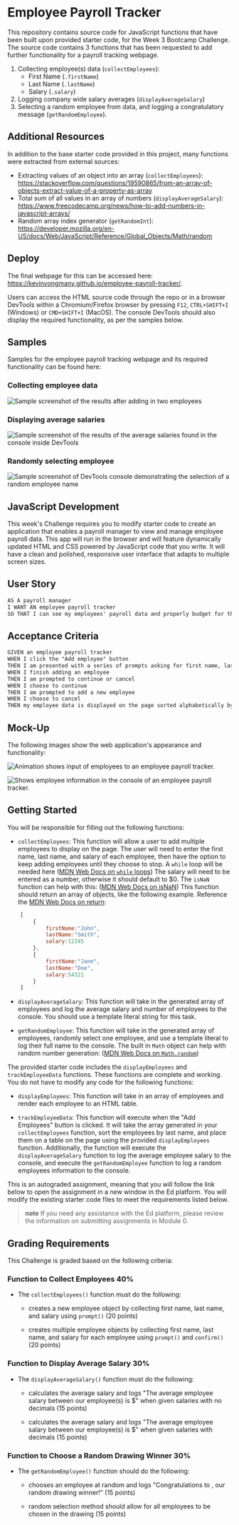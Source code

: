 # Employee Payroll Tracker

This repository contains source code for JavaScript functions that have been built upon provided starter code, for the Week 3 Bootcamp Challenge. The source code contains 3 functions that has been requested to add further functionality for a payroll tracking webpage.

1. Collecting employee(s) data (`collectEmployees`):
   - First Name (`.firstName`)
   - Last Name (`.lastName`)
   - Salary (`.salary`)
2. Logging company wide salary averages (`displayAverageSalary`)
3. Selecting a random employee from data, and logging a congratulatory message (`getRandomEmployee`).

## Additional Resources
In addition to the base starter code provided in this project, many functions were extracted from external sources:

- Extracting values of an object into an array (`collectEmployees`): https://stackoverflow.com/questions/19590865/from-an-array-of-objects-extract-value-of-a-property-as-array
- Total sum of all values in an array of numbers (`displayAverageSalary`): https://www.freecodecamp.org/news/how-to-add-numbers-in-javascript-arrays/
- Random array index generator (`getRandomInt`): https://developer.mozilla.org/en-US/docs/Web/JavaScript/Reference/Global_Objects/Math/random

## Deploy

The final webpage for this can be accessed here: https://kevinvongmany.github.io/employee-payroll-tracker/.

Users can access the HTML source code through the repo or in a browser DevTools within a Chromium/Firefox browser by pressing `F12`, `CTRL+SHIFT+I` (Windows) or `CMD+SHIFT+I` (MacOS). The console DevTools should also display the required functionality, as per the samples below.

## Samples

Samples for the employee payroll tracking webpage and its required functionality can be found here:

### Collecting employee data
![Sample screenshot of the results after adding in two employees](docs/sample-collect-employee-data.png)

### Displaying average salaries
![Sample screenshot of the results of the average salaries found in the console inside DevTools](docs/sample-average-salaries.png)

### Randomly selecting employee
![Sample screenshot of DevTools console demonstrating the selection of a random employee name](docs/sample-random-employee.png)

## JavaScript Development

This week's Challenge requires you to modify starter code to create an application that enables a payroll manager to view and manage employee payroll data. This app will run in the browser and will feature dynamically updated HTML and CSS powered by JavaScript code that you write. It will have a clean and polished, responsive user interface that adapts to multiple screen sizes.

## User Story

```md
AS A payroll manager
I WANT AN employee payroll tracker
SO THAT I can see my employees' payroll data and properly budget for the company
```

## Acceptance Criteria

```md
GIVEN an employee payroll tracker
WHEN I click the "Add employee" button
THEN I am presented with a series of prompts asking for first name, last name, and salary
WHEN I finish adding an employee
THEN I am prompted to continue or cancel
WHEN I choose to continue
THEN I am prompted to add a new employee
WHEN I choose to cancel
THEN my employee data is displayed on the page sorted alphabetically by last name, and the console shows computed and aggregated data
```

## Mock-Up

The following images show the web application's appearance and functionality:

![Animation shows input of employees to an employee payroll tracker.](./assets/03-javascript-homework-demo.gif)

![Shows employee information in the console of an employee payroll tracker.](./assets/03-javascript-homework-console-demo.png)

## Getting Started

You will be responsible for filling out the following functions:

* `collectEmployees`: This function will allow a user to add multiple employees to display on the page.  The user will need to enter the first name, last name, and salary of each employee, then have the option to keep adding employees until they choose to stop. A `while` loop will be needed here ([MDN Web Docs on `while` loops](https://developer.mozilla.org/en-US/docs/Web/JavaScript/Reference/Statements/while)) The salary will need to be entered as a number, otherwise it should default to $0.  The `isNaN` function can help with this: ([MDN Web Docs on isNaN](https://developer.mozilla.org/en-US/docs/Web/JavaScript/Reference/Global_Objects/isNaN)) This function should return an array of objects, like the following example.  Reference the [MDN Web Docs on return](https://developer.mozilla.org/en-US/docs/Web/JavaScript/Reference/Statements/return):

```javascript
    [
        {
            firstName:"John",
            lastName:"Smith",
            salary:12345
        },
        {
            firstName:"Jane",
            lastName:"Doe",
            salary:54321
        }
    ]
```

* `displayAverageSalary`: This function will take in the generated array of employees and log the average salary and number of employees to the console.  You should use a template literal string for this task.

* `getRandomEmployee`: This function will take in the generated array of employees, randomly select one employee, and use a template literal to log their full name to the console.  The built in `Math` object can help with random number generation: ([MDN Web Docs on `Math.random`](https://developer.mozilla.org/en-US/docs/Web/JavaScript/Reference/Global_Objects/Math/random))

The provided starter code includes the `displayEmployees` and `trackEmployeeData` functions. These functions are complete and working. You do not have to modify any code for the following functions:

* `displayEmployees`: This function will take in an array of employees and render each employee to an HTML table.

* `trackEmployeeData`: This function will execute when the "Add Employees" button is clicked. It will take the array generated in your `collectEmployees` function, sort the employees by last name, and place them on a table on the page using the provided `displayEmployees` function.  Additionally, the function will execute the `displayAverageSalary` function to log the average employee salary to the console, and execute the `getRandomEmployee` function to log a random employees information to the console.

This is an autograded assignment, meaning that you will follow the link below to open the assignment in a new window in the Ed platform. You will modify the existing starter code files to meet the requirements listed below.

> **note** If you need any assistance with the Ed platform, please review the information on submitting assignments in Module 0.

## Grading Requirements

This Challenge is graded based on the following criteria:

### Function to Collect Employees 40%

* The `collectEmployees()` function must do the following:

  * creates a new employee object by collecting first name, last name, and salary using `prompt()` (20 points)

  * creates multiple employee objects by collecting first name, last name, and salary for each employee using `prompt()` and `confirm()` (20 points)

### Function to Display Average Salary 30%

* The `displayAverageSalary()` function must do the following:

  * calculates the average salary and logs "The average employee salary between our <numberOfEmployees> employee(s) is $<averageSalaryWithTwoDecimals>" when given salaries with no decimals (15 points)

  * calculates the average salary and logs "The average employee salary between our <numberOfEmployees> employee(s) is $<averageSalaryWithTwoDecimals>" when given salaries with decimals (15 points)

### Function to Choose a Random Drawing Winner 30%

* The `getRandomEmployee()` function should do the following:

  * chooses an employee at random and logs "Congratulations to <employeeFirstName> <employeeLastName>, our random drawing winner!" (15 points)

  * random selection method should allow for all employees to be chosen in the drawing (15 points)
